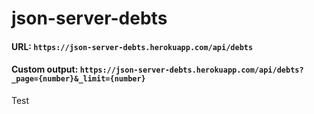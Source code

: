 # json-server-debts

#### URL: `https://json-server-debts.herokuapp.com/api/debts`

#### Custom output: `https://json-server-debts.herokuapp.com/api/debts?_page={number}&_limit={number}`

Test
